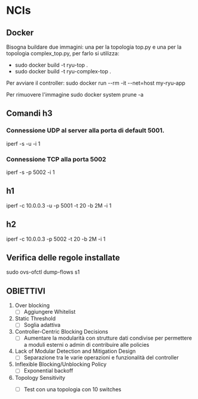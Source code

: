 # NCIs

## Docker
Bisogna buildare due immagini: una per la topologia top.py e una per la topologia complex_top.py, per farlo si utilizza:
- sudo docker build -t ryu-top . 
- sudo docker build -t ryu-complex-top .

Per avviare il controller:
sudo docker run --rm -it --net=host my-ryu-app

Per rimuovere l'immagine
sudo docker system prune -a

## Comandi h3 
### Connessione UDP al server alla porta di default 5001.

iperf -s -u -i 1

### Connessione TCP alla porta 5002

iperf -s -p 5002 -i 1

## h1 
iperf -c 10.0.0.3 -u -p 5001 -t 20 -b 2M -i 1

## h2

iperf -c 10.0.0.3 -p 5002 -t 20 -b 2M -i 1

## Verifica delle regole installate
sudo ovs-ofctl dump-flows s1


## OBIETTIVI
1) Over blocking
   - [ ] Aggiungere Whitelist
2) Static Threshold
   - [ ] Soglia adattiva
3) Controller-Centric Blocking Decisions
   - [ ] Aumentare la modularità con strutture dati condivise per permettere a moduli esterni o admin di contribuire alle policies
4) Lack of Modular Detection and Mitigation Design
   - [ ] Separazione tra le varie operazioni e funzionalità del controller
5) Inflexible Blocking/Unblocking Policy
   - [ ] Exponential backoff
6) Topology Sensitivity
   - [ ] Test con una topologia con 10 switches

